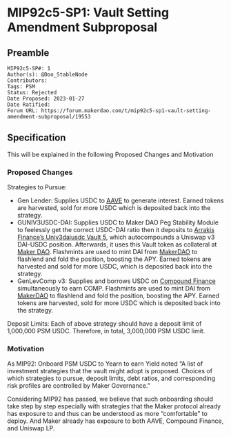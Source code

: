 # MIP92c5-SP1: Vault Setting Amendment Subproposal

## Preamble

```
MIP92c5-SP#: 1
Author(s): @Doo_StableNode
Contributors:
Tags: PSM
Status: Rejected
Date Proposed: 2023-01-27
Date Ratified:
Forum URL: https://forum.makerdao.com/t/mip92c5-sp1-vault-setting-amendment-subproposal/19553
```

## Specification
This will be explained in the following Proposed Changes and Motivation

### Proposed Changes
Strategies to Pursue:

* Gen Lender: Supplies USDC to [AAVE](https://aave.com/) to generate interest. Earned tokens are harvested, sold for more USDC which is deposited back into the strategy.
* GUNIV3USDC-DAI: Supplies USDC to Maker DAO Peg Stability Module to feelessly get the correct USDC-DAI ratio then it deposits to [Arrakis Finance’s Univ3daiusdc Vault 5](https://beta.arrakis.finance/#/vaults/0xAbDDAfB225e10B90D798bB8A886238Fb835e2053), which autocompounds a Uniswap v3 DAI-USDC position. Afterwards, it uses this Vault token as collateral at [Maker DAO](https://oasis.app/asset/dai#earn). Flashmints are used to mint DAI from [MakerDAO](https://oasis.app/) to flashlend and fold the position, boosting the APY. Earned tokens are harvested and sold for more USDC, which is deposited back into the strategy.
* GenLevComp v3: Supplies and borrows USDC on [Compound Finance](https://app.compound.finance/) simultaneously to earn COMP. Flashmints are used to mint DAI from [MakerDAO](https://oasis.app/) to flashlend and fold the position, boosting the APY. Earned tokens are harvested, sold for more USDC which is deposited back into the strategy.

Deposit Limits:
Each of above strategy should have a deposit limit of 1,000,000 PSM USDC.
Therefore, in total, 3,000,000 PSM USDC limit.

### Motivation
As MIP92: Onboard PSM USDC to Yearn to earn Yield noted “A list of investment strategies that the vault might adopt is proposed. Choices of which strategies to pursue, deposit limits, debt ratios, and corresponding risk profiles are controlled by Maker Governance.”

Considering MIP92 has passed, we believe that such onboarding should take step by step especially with strategies that the Maker protocol already has exposure to and thus can be understood as more “comfortable” to deploy. And Maker already has exposure to both AAVE, Compound Finance, and Uniswap LP.
